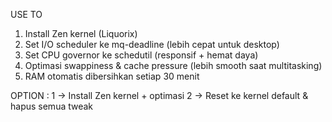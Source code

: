 USE TO
1. Install Zen kernel (Liquorix)
2. Set I/O scheduler ke mq-deadline (lebih cepat untuk desktop)
3. Set CPU governor ke schedutil (responsif + hemat daya)
4. Optimasi swappiness & cache pressure (lebih smooth saat multitasking)
5. RAM otomatis dibersihkan setiap 30 menit

OPTION :
  1 → Install Zen kernel + optimasi
  2 → Reset ke kernel default & hapus semua tweak
